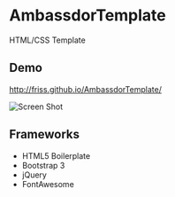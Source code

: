 AmbassdorTemplate
=================

HTML/CSS Template

## Demo
http://friss.github.io/AmbassdorTemplate/

![Screen Shot](http://i.imgur.com/84OMriK.jpg)

## Frameworks
* HTML5 Boilerplate
* Bootstrap 3
* jQuery
* FontAwesome
